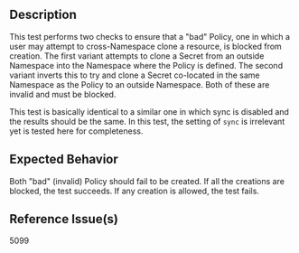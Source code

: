 ## Description

This test performs two checks to ensure that a "bad" Policy, one in which a user may attempt to cross-Namespace clone a resource, is blocked from creation. The first variant attempts to clone a Secret from an outside Namespace into the Namespace where the Policy is defined. The second variant inverts this to try and clone a Secret co-located in the same Namespace as the Policy to an outside Namespace. Both of these are invalid and must be blocked.

This test is basically identical to a similar one in which sync is disabled and the results should be the same. In this test, the setting of `sync` is irrelevant yet is tested here for completeness.

## Expected Behavior

Both "bad" (invalid) Policy should fail to be created. If all the creations are blocked, the test succeeds. If any creation is allowed, the test fails.

## Reference Issue(s)

5099

